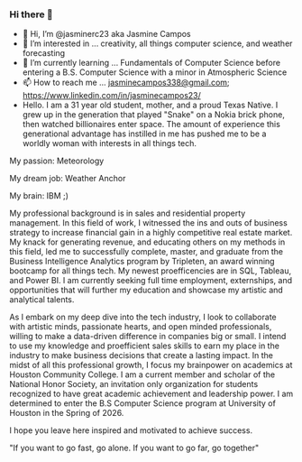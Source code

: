 ### Hi there 👋
- 👋 Hi, I’m @jasminerc23 aka Jasmine Campos
- 👀 I’m interested in ... creativity, all things computer science, and weather forecasting
- 🌱 I’m currently learning ... Fundamentals of Computer Science before entering a B.S. Computer Science with a minor in Atmospheric Science
- 📫 How to reach me ... jasminecampos338@gmail.com; https://www.linkedin.com/in/jasminecampos23/
- Hello. I am a 31 year old student, mother, and a proud Texas Native. I grew up in the generation that played "Snake" on a Nokia brick phone, then watched billionaires enter space. The amount of experience this generational advantage has instilled in me has pushed me to be a worldly woman with interests in all things tech.

My passion: Meteorology

My dream job: Weather Anchor

My brain: IBM ;)

My professional background is in sales and residential property management. In this field of work, I witnessed the ins and outs of business strategy to increase financial gain in a highly competitive real estate market. My knack for generating revenue, and educating others on my methods in this field, led me to successfully complete, master, and graduate from the Business Intelligence Analytics program by Tripleten, an award winning bootcamp for all things tech. My newest proefficencies are in SQL, Tableau, and Power BI. I am currently seeking full time employment, externships, and opportunities that will further my education and showcase my artistic and analytical talents.

As I embark on my deep dive into the tech industry, I look to collaborate with artistic minds, passionate hearts, and open minded professionals, willing to make a data-driven difference in companies big or small. I intend to use my knowledge and proefficient sales skills to earn my place in the industry to make business decisions that create a lasting impact. 
In the midst of all this professional growth, I focus my brainpower on academics at Houston Community College. I am a current member and scholar of the National Honor Society, an invitation only organization for students recognized to have great academic achievement and leadership power. I am determined to enter the B.S Computer Science program at University of Houston in the Spring of 2026.

I hope you leave here inspired and motivated to achieve success.

"If you want to go fast, go alone. If you want to go far, go together"

<!---
jasminerc23/jasminerc23 is a ✨ special ✨ repository because its `README.md` (this file) appears on your GitHub profile.
You can click the Preview link to take a look at your changes.
--->
